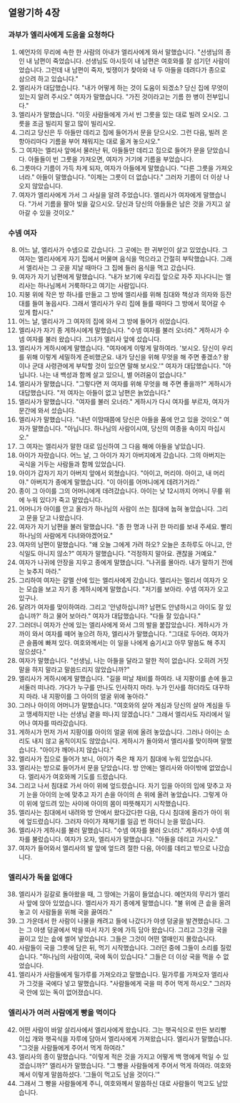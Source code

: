 ## 열왕기하 4장

### 과부가 엘리사에게 도움을 요청하다
1. 예언자의 무리에 속한 한 사람의 아내가 엘리사에게 와서 말했습니다. "선생님의 종인 내 남편이 죽었습니다. 선생님도 아시듯이 내 남편은 여호와를 잘 섬기던 사람이었습니다. 그런데 내 남편이 죽자, 빚쟁이가 찾아와 내 두 아들을 데려다가 종으로 삼으려 하고 있습니다."
2. 엘리사가 대답했습니다. "내가 어떻게 하는 것이 도움이 되겠소? 당신 집에 무엇이 있는지 알려 주시오." 여자가 말했습니다. "가진 것이라고는 기름 한 병이 전부입니다."
3. 엘리사가 말했습니다. "이웃 사람들에게 가서 빈 그릇을 있는 대로 빌려 오시오. 그릇을 조금 빌리지 말고 많이 빌리시오.
4. 그리고 당신은 두 아들만 데리고 집에 들어가서 문을 닫으시오. 그런 다음, 빌려 온 항아리마다 기름을 부어 채워지는 대로 옮겨 놓으시오."
5. 그 여자는 엘리사 앞에서 물러난 뒤, 아들들만 데리고 집으로 들어가 문을 닫았습니다. 아들들이 빈 그릇을 가져오면, 여자가 거기에 기름을 부었습니다.
6. 그릇마다 기름이 가득 차게 되자, 여자가 아들에게 말했습니다. "다른 그릇을 가져오너라." 아들이 말했습니다. "이제는 그릇이 더 없습니다." 그러자 기름이 더 이상 나오지 않았습니다.
7. 여자가 엘리사에게 가서 그 사실을 알려 주었습니다. 엘리사가 여자에게 말했습니다. "가서 기름을 팔아 빚을 갚으시오. 당신과 당신의 아들들은 남은 것을 가지고 살아갈 수 있을 것이오."
### 수넴 여자
8. 어느 날, 엘리사가 수넴으로 갔습니다. 그 곳에는 한 귀부인이 살고 있었습니다. 그 여자는 엘리사에게 자기 집에서 머물며 음식을 먹으라고 간절히 부탁했습니다. 그래서 엘리사는 그 곳을 지날 때마다 그 집에 들러 음식을 먹고 갔습니다.
9. 여자가 자기 남편에게 말했습니다. "내가 보기에 우리집 앞으로 자주 지나다니는 엘리사는 하나님께서 거룩하다고 여기는 사람입니다.
10. 지붕 위에 작은 방 하나를 만들고 그 방에 엘리사를 위해 침대와 책상과 의자와 등잔대를 들여 놓읍시다. 그래서 엘리사가 우리 집에 들를 때마다 그 방에서 묵어갈 수 있게 합시다."
11. 어느 날, 엘리사가 그 여자의 집에 와서 그 방에 들어가 쉬었습니다.
12. 엘리사가 자기 종 게하시에게 말했습니다. "수넴 여자를 불러 오너라." 게하시가 수넴 여자를 불러 왔습니다. 그녀가 엘리사 앞에 섰습니다.
13. 엘리사가 게하시에게 말했습니다. "여자에게 이렇게 말하여라. '보시오. 당신이 우리를 위해 이렇게 세밀하게 준비했군요. 내가 당신을 위해 무엇을 해 주면 좋겠소? 왕이나 군대 사령관에게 부탁할 것이 있으면 말해 보시오.'" 여자가 대답했습니다. "아닙니다. 나는 내 백성과 함께 살고 있으니, 별 어려움이 없습니다."
14. 엘리사가 말했습니다. "그렇다면 저 여자를 위해 무엇을 해 주면 좋을까?" 게하시가 대답했습니다. "저 여자는 아들이 없고 남편은 늙었습니다."
15. 엘리사가 말했습니다. "여자를 불러 오너라." 게하시가 다시 여자를 부르자, 여자가 문간에 와서 섰습니다.
16. 엘리사가 말했습니다. "내년 이맘때쯤에 당신은 아들을 품에 안고 있을 것이오." 여자가 말했습니다. "아닙니다. 하나님의 사람이시여, 당신의 여종을 속이지 마십시오."
17. 그 여자는 엘리사가 말한 대로 임신하여 그 다음 해에 아들을 낳았습니다.
18. 아이가 자랐습니다. 어느 날, 그 아이가 자기 아버지에게 갔습니다. 그의 아버지는 곡식을 거두는 사람들과 함께 있었습니다.
19. 아이가 갑자기 자기 아버지 앞에서 외쳤습니다. "아이고, 머리야. 아이고, 내 머리야." 아버지가 종에게 말했습니다. "이 아이를 어머니에게 데려가거라."
20. 종이 그 아이를 그의 어머니에게 데려갔습니다. 아이는 낮 12시까지 어머니 무릎 위에 누워 있다가 죽고 말았습니다.
21. 어머니가 아이를 안고 올라가 하나님의 사람이 쓰는 침대에 눕혀 놓았습니다. 그리고 문을 닫고 나왔습니다.
22. 여자가 자기 남편을 불러 말했습니다. "종 한 명과 나귀 한 마리를 보내 주세요. 빨리 하나님의 사람에게 다녀와야겠어요."
23. 여자의 남편이 말했습니다. "왜 오늘 그에게 가려 하오? 오늘은 초하루도 아니고, 안식일도 아니지 않소?" 여자가 말했습니다. "걱정하지 말아요. 괜찮을 거예요."
24. 여자가 나귀에 안장을 지우고 종에게 말했습니다. "나귀를 몰아라. 내가 말하기 전에는 늦추지 마라."
25. 그리하여 여자는 갈멜 산에 있는 엘리사에게 갔습니다. 엘리사는 멀리서 여자가 오는 모습을 보고 자기 종 게하시에게 말했습니다. "저기를 보아라. 수넴 여자가 오고 있구나.
26. 달려가 여자를 맞이하여라. 그리고 '안녕하십니까? 남편도 안녕하시고 아이도 잘 있습니까?' 하고 물어 보아라." 여자가 대답했습니다. "다들 잘 있습니다."
27. 그러더니 여자가 산에 있는 엘리사에게 와서 그의 발을 붙잡았습니다. 게하시가 가까이 와서 여자를 떼어 놓으려 하자, 엘리사가 말했습니다. "그대로 두어라. 여자가 큰 슬픔에 빠져 있다. 여호와께서는 이 일을 나에게 숨기시고 아무 말씀도 해 주지 않으셨다."
28. 여자가 말했습니다. "선생님, 나는 아들을 달라고 말한 적이 없습니다. 오히려 거짓말을 하지 말라고 말씀드리지 않았습니까?"
29. 엘리사가 게하시에게 말했습니다. "길을 떠날 채비를 하여라. 내 지팡이를 손에 들고 서둘러 떠나라. 가다가 누구를 만나도 인사하지 마라. 누가 인사를 하더라도 대꾸하지 마라. 내 지팡이를 그 아이의 얼굴 위에 놓아라."
30. 그러나 아이의 어머니가 말했습니다. "여호와의 살아 계심과 당신의 살아 계심을 두고 맹세하지만 나는 선생님 곁을 떠나지 않겠습니다." 그래서 엘리사도 자리에서 일어나 여자를 따라갔습니다.
31. 게하시가 먼저 가서 지팡이를 아이의 얼굴 위에 올려 놓았습니다. 그러나 아이는 소리도 내지 않고 움직이지도 않았습니다. 게하시가 돌아와서 엘리사를 맞이하며 말했습니다. "아이가 깨어나지 않습니다."
32. 엘리사가 집으로 들어가 보니, 아이가 죽은 채 자기 침대에 누워 있었습니다.
33. 엘리사는 방으로 들어가서 문을 닫았습니다. 방 안에는 엘리사와 아이밖에 없었습니다. 엘리사가 여호와께 기도를 드렸습니다.
34. 그리고 나서 침대로 가서 아이 위에 엎드렸습니다. 자기 입을 아이의 입에 맞추고 자기 눈을 아이의 눈에 맞추고 자기 손을 아이의 손 위에 올려 놓았습니다. 그렇게 아이 위에 엎드려 있는 사이에 아이의 몸이 따뜻해지기 시작했습니다.
35. 엘리사는 침대에서 내려와 방 안에서 왔다갔다한 다음, 다시 침대에 올라가 아이 위에 엎드렸습니다. 그러자 아이가 재채기를 일곱 번 하더니 눈을 떴습니다.
36. 엘리사가 게하시를 불러 말했습니다. "수넴 여자를 불러 오너라." 게하시가 수넴 여자를 불렀습니다. 여자가 오자, 엘리사가 말했습니다. "아들을 데리고 가시오."
37. 여자가 들어와서 엘리사의 발 앞에 엎드려 절한 다음, 아이를 데리고 밖으로 나갔습니다.
### 엘리사가 독을 없애다
38. 엘리사가 길갈로 돌아왔을 때, 그 땅에는 가뭄이 들었습니다. 예언자의 무리가 엘리사 앞에 앉아 있었습니다. 엘리사가 자기 종에게 말했습니다. "불 위에 큰 솥을 올려 놓고 이 사람들을 위해 국을 끓여라."
39. 그 가운데서 한 사람이 나물을 캐려고 들에 나갔다가 야생 덩굴을 발견했습니다. 그는 그 야생 덩굴에서 박을 따서 자기 옷에 가득 담아 왔습니다. 그리고 그것을 국을 끓이고 있는 솥에 썰어 넣었습니다. 그들은 그것이 어떤 열매인지 몰랐습니다.
40. 사람들이 국을 그릇에 담은 뒤, 먹기 시작했습니다. 그러던 중에 그들이 소리를 질렀습니다. "하나님의 사람이여, 국에 독이 있습니다." 그들은 더 이상 국을 먹을 수 없었습니다.
41. 엘리사가 사람들에게 밀가루를 가져오라고 말했습니다. 밀가루를 가져오자 엘리사가 그것을 국에다 넣고 말했습니다. "사람들에게 국을 떠 주어 먹게 하시오." 그러자 국 안에 있는 독이 없어졌습니다.
### 엘리사가 여러 사람에게 빵을 먹이다
42. 어떤 사람이 바알 살리사에서 엘리사에게 왔습니다. 그는 햇곡식으로 만든 보리빵 이십 개와 햇곡식을 자루에 담아서 엘리사에게 가져왔습니다. 엘리사가 말했습니다. "그것을 사람들에게 주어서 먹게 하여라."
43. 엘리사의 종이 말했습니다. "이렇게 적은 것을 가지고 어떻게 백 명에게 먹일 수 있겠습니까?" 엘리사가 말했습니다. "그 빵을 사람들에게 주어서 먹게 하여라. 여호와께서 이렇게 말씀하셨다. '그들이 먹고도 남을 것이다.'"
44. 그래서 그 빵을 사람들에게 주니, 여호와께서 말씀하신 대로 사람들이 먹고도 남았습니다.